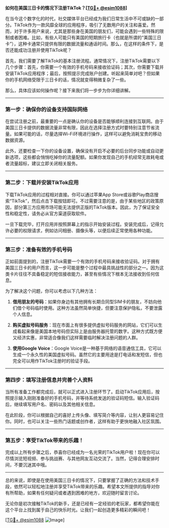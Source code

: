 **如何在美国三日卡的情况下注册TikTok？[[TG💪+ @esim1088](https://t.me/s/esim1088)]**

在当今这个数字化的时代，社交媒体平台已经成为我们日常生活中不可或缺的一部分。TikTok作为一款风靡全球的应用程序，吸引了无数用户的关注和喜爱。然而，对于许多用户来说，尤其是那些身在美国的朋友们，可能会遇到一些特殊的限制或者困难。比如，有些人可能只有美国的短期旅行卡（也就是所谓的“美国三日卡”），这种卡通常只提供有限的数据流量和通话时间。那么，在这样的条件下，是否还能成功注册并使用TikTok呢？

首先，我们需要了解TikTok的基本注册流程。通常情况下，注册TikTok需要以下几个步骤：首先，你需要一个有效的手机号码来接收验证码；其次，你需要下载并安装TikTok应用程序；最后，按照提示完成账户创建。听起来简单对吧？但如果你的手机网络受限于三日卡的话，情况就变得稍微复杂了一些。

那么，具体应该如何操作呢？接下来我们将一步步为你详细讲解。

---

### 第一步：确保你的设备支持国际网络

在尝试注册之前，最重要的一点是确认你的设备是否能够顺利连接到互联网。由于美国三日卡提供的数据流量非常有限，因此在选择注册方式时要特别注意节省流量。如果可能的话，尽量选择Wi-Fi环境进行操作，这样可以避免消耗宝贵的移动数据资源。

此外，还要检查一下你的设备设置，确保没有开启不必要的后台同步功能或自动更新选项，这些都会悄悄吃掉你的流量配额。如果你发现自己的手机经常无故耗电或者流量超标，建议立即关闭相关服务。

---

### 第二步：下载并安装TikTok应用

下载TikTok应用的过程相对直接。你可以通过苹果App Store或谷歌Play商店搜索“TikTok”，然后点击下载按钮即可。不过需要注意的是，由于某些地区的政策原因，部分第三方应用市场可能无法提供正版的TikTok版本。因此，为了保证安全性和稳定性，请务必从官方渠道获取软件。

一旦下载完毕，打开应用并按照屏幕上的指示开始安装过程。安装完成后，记得允许必要的权限请求，例如访问相册、摄像头等，以便后续正常使用各种功能。

---

### 第三步：准备有效的手机号码

正如前面提到的，注册TikTok需要一个有效的手机号码来接收验证码。对于拥有美国三日卡的用户而言，这一步可能是整个过程中最具挑战性的部分之一。因为这类卡片往往不具备稳定的短信接收能力，甚至有些情况下根本无法接收到任何信息。

为了解决这个问题，你可以考虑以下几种方法：

1. **借用朋友的号码**：如果你身边有其他拥有长期合同型SIM卡的朋友，不妨向他们借个号码临时使用。这种方法虽然简单快捷，但要注意保护隐私，不要泄露个人信息。
   
2. **购买虚拟号码服务**：现在市面上有很多提供虚拟号码服务的网站，它们可以生成看起来像是美国本地号码但实际上是由服务器托管的数字。这种方式既方便又经济实惠，非常适合像我们这样需要临时解决注册问题的人群。

3. **使用Google Voice**：Google Voice是一种基于网络的语音通信工具，它可以生成一个永久性的美国虚拟号码。虽然它的主要用途是打电话和发短信，但也完全可以用作TikTok注册时的验证手段。

---

### 第四步：填写注册信息并完善个人资料

当所有准备工作都完成后，就可以正式进入注册环节了。启动TikTok应用后，按照提示输入刚刚准备好的手机号码，并等待系统发送的验证码短信。输入验证码后，继续填写用户名、密码以及其他相关信息。

在此阶段，你可以根据自己的喜好上传头像、填写简介等内容，让别人更容易记住你。同时，也可以关注一些热门话题或创作者，这样有助于更快地融入社区氛围。

---

### 第五步：享受TikTok带来的乐趣！

完成以上所有步骤之后，恭喜你已经成为一名光荣的TikTok用户啦！现在你可以尽情浏览短视频、参与挑战赛、与其他网友互动交流了。当然，记得合理安排时间，不要沉迷其中哦。

---

总的来说，即使是在使用美国三日卡的情况下，只要掌握了正确的方法和技术手段，依然可以轻松地注册并享受TikTok带来的乐趣。希望本文所提供的指导对你有所帮助，如果有任何疑问或者遇到困难的地方，欢迎随时留言讨论。

无论你是初次接触TikTok的新手，还是已经有一定经验的老玩家，都希望你能在这个平台上找到属于自己的快乐时光。让我们一起创造更多精彩的瞬间吧！

[[TG💪+ @esim1088](https://t.me/s/esim1088) ![Image](https://i.postimg.cc/4NQfJmqS/Snipaste-2025-05-13-00-14-12.png)]